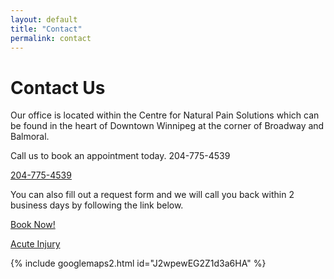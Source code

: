 ```yaml
---
layout: default
title: "Contact"
permalink: contact
---
```


# Contact Us

Our office is located within the Centre for Natural Pain Solutions which can be found in the heart of Downtown Winnipeg at the corner of Broadway and Balmoral.

Call us to book an appointment today. 204-775-4539

<div class="vertical-menu menu-center">
  <a href="tel:+12047754539"> 204-775-4539</a>
  </div> 

You can also fill out a request form and we will call you back within 2 business days by following the link below.

[Book Now!](https://cfnps.ca/book-appointment/)

<div class="vertical-menu menu-center">
  <a href="#Acute Injury">Acute Injury</a>
  </div> 

{% include googlemaps2.html id="J2wpewEG2Z1d3a6HA" %}

<!-- CFNPS google embed -->

<!-- {% include GoogleMaps1.html id="ChIJWYtWVflz6lIRRhQoE66OO0k" %} -->
